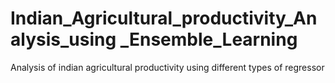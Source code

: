 # Indian_Agricultural_productivity_Analysis_using _Ensemble_Learning
Analysis of indian agricultural productivity using different types of regressor
